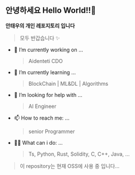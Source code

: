 ## 안녕하세요 Hello World!!👋

**안태우의 개인 레포지토리 입니다**

> 모두 반갑습니다 ✨

- 🔭 I’m currently working on ...
  > Aidenteti CDO
- 🌱 I’m currently learning ...
  > BlockChain | ML&DL | Algorithms
- 🤔 I’m looking for help with ...
  > AI Engineer
- 📫 How to reach me: ...
  > senior Programmer
- 🧑‍💻 What can i do: ...
  > Ts, Python, Rust, Solidity, C, C++, Java, ...

> 이 repository는 현재 OSS에 사용 중 입니다...
